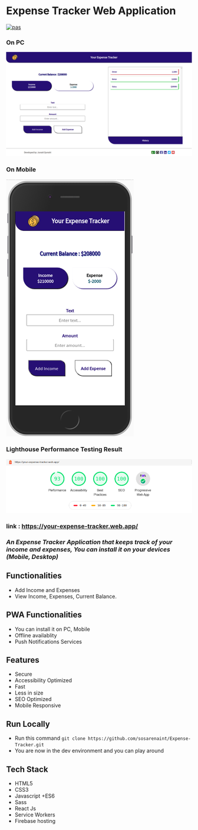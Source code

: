 # Expense Tracker Web Application

[![pas](https://img.shields.io/static/v1?&message=ProgressiveApp.Store&color=74b9ff&style=flat&label=Follow%20Expense%20Tracker%20by%20Junaid%20at)](https://progressiveapp.store/pwa/Expense-Tracker-by-Samson)

### On PC

<img src="./images/ExpenseTracker.png"/>

### On Mobile

<img src="./images/ExpenseTrackerMobile.png"/>

### Lighthouse Performance Testing Result

<img src="./images/lighthouse.png"/>

### link : https://your-expense-tracker.web.app/


### _An Expense Tracker Application that keeps track of your income and expenses, You can install it on your devices (Mobile, Desktop)_

## Functionalities

- Add Income and Expenses
- View Income, Expenses, Current Balance.

## PWA Functionalities

- You can install it on PC, Mobile
- Offline availablity
- Push Notifications Services

## Features

- Secure
- Accessibility Optimized
- Fast
- Less in size
- SEO Optimized
- Mobile Responsive

## Run Locally

- Run this command `git clone https://github.com/sosarenaint/Expense-Tracker.git`
- You are now in the dev environment and you can play around

## Tech Stack

- HTML5
- CSS3
- Javascript +ES6
- Sass
- React Js
- Service Workers
- Firebase hosting
